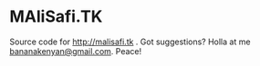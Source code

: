 # MAliSafi.TK
Source code for http://malisafi.tk . Got suggestions? Holla at me bananakenyan@gmail.com. Peace!
